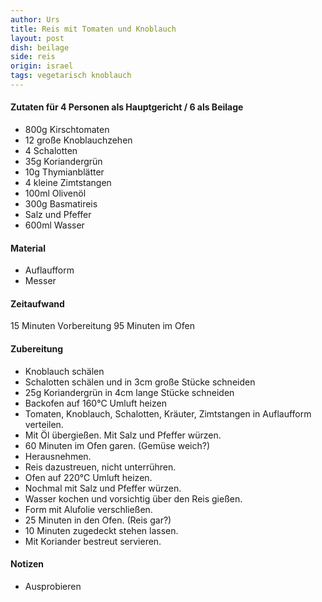 ```yaml
---
author: Urs
title: Reis mit Tomaten und Knoblauch
layout: post
dish: beilage
side: reis
origin: israel
tags: vegetarisch knoblauch
---
```

#### Zutaten für 4 Personen als Hauptgericht / 6 als Beilage
 * 800g Kirschtomaten
 * 12 große Knoblauchzehen
 * 4 Schalotten
 * 35g Koriandergrün
 * 10g Thymianblätter
 * 4 kleine Zimtstangen
 * 100ml Olivenöl
 * 300g Basmatireis
 * Salz und Pfeffer
 * 600ml Wasser

#### Material
 * Auflaufform
 * Messer

#### Zeitaufwand
 15 Minuten Vorbereitung
 95 Minuten im Ofen

#### Zubereitung
 * Knoblauch schälen
 * Schalotten schälen und in 3cm große Stücke schneiden
 * 25g Koriandergrün in 4cm lange Stücke schneiden
 * Backofen auf 160°C Umluft heizen
 * Tomaten, Knoblauch, Schalotten, Kräuter, Zimtstangen in Auflaufform verteilen.
 * Mit Öl übergießen. Mit Salz und Pfeffer würzen.
 * 60 Minuten im Ofen garen. (Gemüse weich?)
 * Herausnehmen.
 * Reis dazustreuen, nicht unterrühren.
 * Ofen auf 220°C Umluft heizen.
 * Nochmal mit Salz und Pfeffer würzen.
 * Wasser kochen und vorsichtig über den Reis gießen.
 * Form mit Alufolie verschließen.
 * 25 Minuten in den Ofen. (Reis gar?)
 * 10 Minuten zugedeckt stehen lassen.
 * Mit Koriander bestreut servieren.


#### Notizen
 * Ausprobieren
